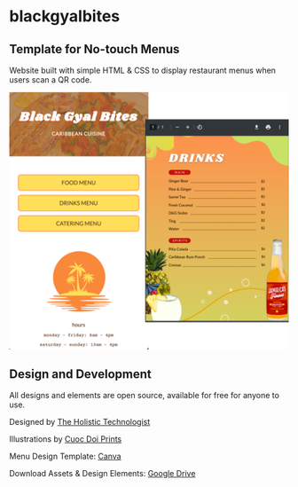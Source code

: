 # blackgyalbites

## Template for No-touch Menus
Website built with simple HTML & CSS to display restaurant menus when users scan a QR code.

![screenshot of website with 3 buttons that read: food menu, drinks menu, and catering menu. on the right of it is a screenshot of the drinks menu](css/images/screenshot.png)

## Design and Development
All designs and elements are open source, available for free for anyone to use.

Designed by [The Holistic Technologist](https://holistictech.io)

Illustrations by [Cuoc Doi Prints](https://www.cuocdoiprints.com)

Menu Design Template: [Canva](https://www.canva.com/design/DAFGhaCejFw/zy2w9ZjXJBZ3NssSdfhpTw/view?utm_content=DAFGhaCejFw&utm_campaign=designshare&utm_medium=link2&utm_source=sharebutton)

Download Assets & Design Elements: [Google Drive](https://drive.google.com/drive/u/0/folders/12vHecd82FiiphDGSpwRA8cndsdzDy5QG)

